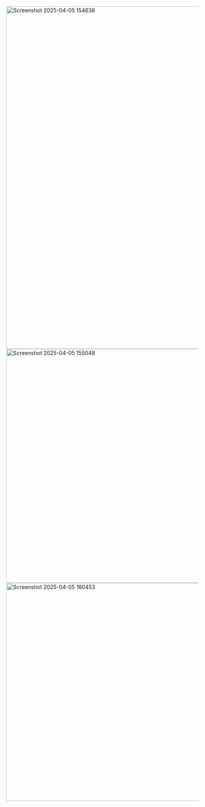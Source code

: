 <img width="1916" height="896" alt="Screenshot 2025-04-05 154638" src="https://github.com/user-attachments/assets/ee8fbecd-c6a5-4f11-8ad6-13260e8cd3e6" />
<img width="577" height="612" alt="Screenshot 2025-04-05 155048" src="https://github.com/user-attachments/assets/b0a34273-e9a5-47b9-8508-7dec127dd043" />
<img width="1197" height="570" alt="Screenshot 2025-04-05 160453" src="https://github.com/user-attachments/assets/87d7a7c2-473f-47d5-8363-fca9b40bb926" />
